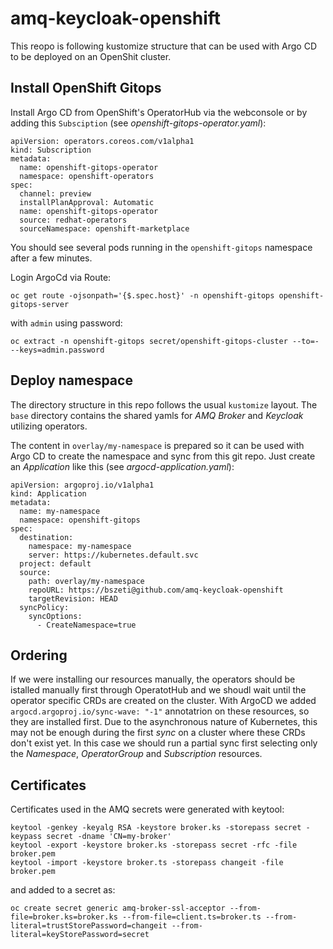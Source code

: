 # amq-keycloak-openshift

This reopo is following kustomize structure that can be used with Argo CD to be deployed on an OpenShit cluster.

## Install OpenShift Gitops

Install Argo CD from OpenShift's OperatorHub via the webconsole or by adding this `Subsciption` (see _openshift-gitops-operator.yaml_):

```
apiVersion: operators.coreos.com/v1alpha1
kind: Subscription
metadata:
  name: openshift-gitops-operator
  namespace: openshift-operators
spec:
  channel: preview
  installPlanApproval: Automatic
  name: openshift-gitops-operator
  source: redhat-operators
  sourceNamespace: openshift-marketplace
```

You should see several pods running in the `openshift-gitops` namespace after a few minutes.

Login ArgoCd via Route:

```
oc get route -ojsonpath='{$.spec.host}' -n openshift-gitops openshift-gitops-server
```

with `admin` using password:

```
oc extract -n openshift-gitops secret/openshift-gitops-cluster --to=- --keys=admin.password
```

## Deploy namespace

The directory structure in this repo follows the usual `kustomize` layout. The `base` directory contains the shared yamls for _AMQ Broker_ and _Keycloak_ utilizing operators. 

The content in `overlay/my-namespace` is prepared so it can be used with Argo CD to create the namespace and sync from this git repo. Just create an _Application_ like this (see _argocd-application.yaml_):

```
apiVersion: argoproj.io/v1alpha1
kind: Application
metadata:
  name: my-namespace
  namespace: openshift-gitops
spec:
  destination:
    namespace: my-namespace
    server: https://kubernetes.default.svc
  project: default
  source:
    path: overlay/my-namespace
    repoURL: https://bszeti@github.com/amq-keycloak-openshift
    targetRevision: HEAD
  syncPolicy:
    syncOptions:
      - CreateNamespace=true
```

## Ordering

If we were installing our resources manually, the operators should be istalled manually first through OperatotHub and we shoudl wait until the operator specific CRDs are created on the cluster. With ArgoCD we added `argocd.argoproj.io/sync-wave: "-1"` annotatrion on these resources, so they are installed first. Due to the asynchronous nature of Kubernetes, this may not be enough during the first _sync_ on a cluster where these CRDs don't exist yet. In this case we should run a partial sync first selecting only the _Namespace_, _OperatorGroup_ and _Subscription_ resources.

## Certificates

Certificates used in the AMQ secrets were generated with keytool:

```
keytool -genkey -keyalg RSA -keystore broker.ks -storepass secret -keypass secret -dname 'CN=my-broker'
keytool -export -keystore broker.ks -storepass secret -rfc -file broker.pem
keytool -import -keystore broker.ts -storepass changeit -file broker.pem
```

and added to a secret as:

```
oc create secret generic amq-broker-ssl-acceptor --from-file=broker.ks=broker.ks --from-file=client.ts=broker.ts --from-literal=trustStorePassword=changeit --from-literal=keyStorePassword=secret
```